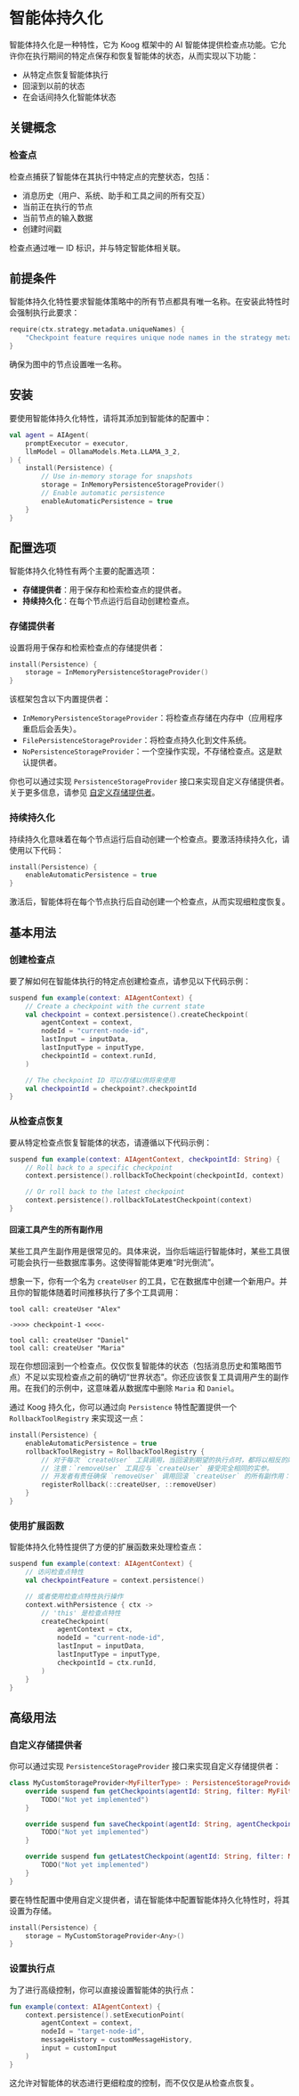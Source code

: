# 智能体持久化

智能体持久化是一种特性，它为 Koog 框架中的 AI 智能体提供检查点功能。它允许你在执行期间的特定点保存和恢复智能体的状态，从而实现以下功能：

- 从特定点恢复智能体执行
- 回滚到以前的状态
- 在会话间持久化智能体状态

## 关键概念

### 检查点

检查点捕获了智能体在其执行中特定点的完整状态，包括：

- 消息历史（用户、系统、助手和工具之间的所有交互）
- 当前正在执行的节点
- 当前节点的输入数据
- 创建时间戳

检查点通过唯一 ID 标识，并与特定智能体相关联。

## 前提条件

智能体持久化特性要求智能体策略中的所有节点都具有唯一名称。在安装此特性时会强制执行此要求：

<!--- INCLUDE
/*
KNIT ignore this example
-->
<!--- SUFFIX
*/
-->
```kotlin
require(ctx.strategy.metadata.uniqueNames) {
    "Checkpoint feature requires unique node names in the strategy metadata"
}
```

<!--- KNIT example-agent-persistence-01.kt -->

确保为图中的节点设置唯一名称。

## 安装

要使用智能体持久化特性，请将其添加到智能体的配置中：

<!--- INCLUDE
import ai.koog.agents.core.agent.AIAgent
import ai.koog.agents.snapshot.feature.Persistence
import ai.koog.agents.snapshot.providers.InMemoryPersistenceStorageProvider
import ai.koog.prompt.executor.llms.all.simpleOllamaAIExecutor
import ai.koog.prompt.llm.OllamaModels

val executor = simpleOllamaAIExecutor()
-->

```kotlin
val agent = AIAgent(
    promptExecutor = executor,
    llmModel = OllamaModels.Meta.LLAMA_3_2,
) {
    install(Persistence) {
        // Use in-memory storage for snapshots
        storage = InMemoryPersistenceStorageProvider()
        // Enable automatic persistence
        enableAutomaticPersistence = true
    }
}
```

<!--- KNIT example-agent-persistence-02.kt -->

## 配置选项

智能体持久化特性有两个主要的配置选项：

- **存储提供者**：用于保存和检索检查点的提供者。
- **持续持久化**：在每个节点运行后自动创建检查点。

### 存储提供者

设置将用于保存和检索检查点的存储提供者：

<!--- INCLUDE
import ai.koog.agents.core.agent.AIAgent
import ai.koog.agents.snapshot.feature.Persistence
import ai.koog.agents.snapshot.providers.InMemoryPersistenceStorageProvider
import ai.koog.prompt.executor.llms.all.simpleOllamaAIExecutor
import ai.koog.prompt.llm.OllamaModels

val agent = AIAgent(
    promptExecutor = simpleOllamaAIExecutor(),
    llmModel = OllamaModels.Meta.LLAMA_3_2,
) {
-->
<!--- SUFFIX 
} 
-->

```kotlin
install(Persistence) {
    storage = InMemoryPersistenceStorageProvider()
}
```

<!--- KNIT example-agent-persistence-03.kt -->

该框架包含以下内置提供者：

- `InMemoryPersistenceStorageProvider`：将检查点存储在内存中（应用程序重启后会丢失）。
- `FilePersistenceStorageProvider`：将检查点持久化到文件系统。
- `NoPersistenceStorageProvider`：一个空操作实现，不存储检查点。这是默认提供者。

你也可以通过实现 `PersistenceStorageProvider` 接口来实现自定义存储提供者。关于更多信息，请参见 [自定义存储提供者](#custom-storage-providers)。

### 持续持久化

持续持久化意味着在每个节点运行后自动创建一个检查点。要激活持续持久化，请使用以下代码：

<!--- INCLUDE
import ai.koog.agents.core.agent.AIAgent
import ai.koog.agents.snapshot.feature.Persistence
import ai.koog.agents.snapshot.providers.InMemoryPersistenceStorageProvider
import ai.koog.prompt.executor.llms.all.simpleOllamaAIExecutor
import ai.koog.prompt.llm.OllamaModels

val agent = AIAgent(
    promptExecutor = simpleOllamaAIExecutor(),
    llmModel = OllamaModels.Meta.LLAMA_3_2,
) {
-->
<!--- SUFFIX 
} 
-->

```kotlin
install(Persistence) {
    enableAutomaticPersistence = true
}
```

<!--- KNIT example-agent-persistence-04.kt -->

激活后，智能体将在每个节点执行后自动创建一个检查点，从而实现细粒度恢复。

## 基本用法

### 创建检查点

要了解如何在智能体执行的特定点创建检查点，请参见以下代码示例：

<!--- INCLUDE
import ai.koog.agents.core.agent.context.AIAgentContext
import ai.koog.agents.snapshot.feature.persistence
import kotlin.reflect.typeOf

const val inputData = "some-input-data"
val inputType = typeOf<String>()
-->

```kotlin
suspend fun example(context: AIAgentContext) {
    // Create a checkpoint with the current state
    val checkpoint = context.persistence().createCheckpoint(
        agentContext = context,
        nodeId = "current-node-id",
        lastInput = inputData,
        lastInputType = inputType,
        checkpointId = context.runId,
    )

    // The checkpoint ID 可以存储以供将来使用
    val checkpointId = checkpoint?.checkpointId
}
```

<!--- KNIT example-agent-persistence-05.kt -->

### 从检查点恢复

要从特定检查点恢复智能体的状态，请遵循以下代码示例：

<!--- INCLUDE
import ai.koog.agents.core.agent.context.AIAgentContext
import ai.koog.agents.snapshot.feature.persistence
-->

```kotlin
suspend fun example(context: AIAgentContext, checkpointId: String) {
    // Roll back to a specific checkpoint
    context.persistence().rollbackToCheckpoint(checkpointId, context)

    // Or roll back to the latest checkpoint
    context.persistence().rollbackToLatestCheckpoint(context)
}
```

<!--- KNIT example-agent-persistence-06.kt -->

#### 回滚工具产生的所有副作用

某些工具产生副作用是很常见的。具体来说，当你后端运行智能体时，某些工具很可能会执行一些数据库事务。这使得智能体更难“时光倒流”。

想象一下，你有一个名为 `createUser` 的工具，它在数据库中创建一个新用户。并且你的智能体随着时间推移执行了多个工具调用：
```
tool call: createUser "Alex"

->>>> checkpoint-1 <<<<-

tool call: createUser "Daniel"
tool call: createUser "Maria"
```

现在你想回滚到一个检查点。仅仅恢复智能体的状态（包括消息历史和策略图节点）不足以实现检查点之前的确切“世界状态”。你还应该恢复工具调用产生的副作用。在我们的示例中，这意味着从数据库中删除 `Maria` 和 `Daniel`。

通过 Koog 持久化，你可以通过向 `Persistence` 特性配置提供一个 `RollbackToolRegistry` 来实现这一点：

<!--- INCLUDE
import ai.koog.agents.core.agent.AIAgent
import ai.koog.agents.snapshot.feature.Persistence
import ai.koog.agents.snapshot.providers.InMemoryPersistenceStorageProvider
import ai.koog.prompt.executor.llms.all.simpleOllamaAIExecutor
import ai.koog.prompt.llm.OllamaModels
import ai.koog.agents.snapshot.feature.RollbackToolRegistry
import ai.koog.agents.snapshot.feature.registerRollback

fun createUser(name: String) {}

fun removeUser(name: String) {}

val agent = AIAgent(
    promptExecutor = simpleOllamaAIExecutor(),
    llmModel = OllamaModels.Meta.LLAMA_3_2,
) {
-->
<!--- SUFFIX 
} 
-->

```kotlin
install(Persistence) {
    enableAutomaticPersistence = true
    rollbackToolRegistry = RollbackToolRegistry {
        // 对于每次 `createUser` 工具调用，当回滚到期望的执行点时，都将以相反的顺序调用 `removeUser`。
        // 注意：`removeUser` 工具应与 `createUser` 接受完全相同的实参。
        // 开发者有责任确保 `removeUser` 调用回滚 `createUser` 的所有副作用：
        registerRollback(::createUser, ::removeUser)
    }
}
```

<!--- KNIT example-agent-persistence-07.kt -->

### 使用扩展函数

智能体持久化特性提供了方便的扩展函数来处理检查点：

<!--- INCLUDE
import ai.koog.agents.core.agent.context.AIAgentContext
import ai.koog.agents.example.exampleAgentPersistence05.inputData
import ai.koog.agents.example.exampleAgentPersistence05.inputType
import ai.koog.agents.snapshot.feature.persistence
import ai.koog.agents.snapshot.feature.withPersistence
-->

```kotlin
suspend fun example(context: AIAgentContext) {
    // 访问检查点特性
    val checkpointFeature = context.persistence()

    // 或者使用检查点特性执行操作
    context.withPersistence { ctx ->
        // 'this' 是检查点特性
        createCheckpoint(
            agentContext = ctx,
            nodeId = "current-node-id",
            lastInput = inputData,
            lastInputType = inputType,
            checkpointId = ctx.runId,
        )
    }
}
```
<!--- KNIT example-agent-persistence-08.kt -->

## 高级用法

### 自定义存储提供者

你可以通过实现 `PersistenceStorageProvider` 接口来实现自定义存储提供者：

<!--- INCLUDE
import ai.koog.agents.snapshot.feature.AgentCheckpointData
import ai.koog.agents.snapshot.providers.PersistenceStorageProvider

/*
// KNIT: Ignore example
-->
<!--- SUFFIX
*/
-->
```kotlin
class MyCustomStorageProvider<MyFilterType> : PersistenceStorageProvider<MyFilterType> {
    override suspend fun getCheckpoints(agentId: String, filter: MyFilterType?): List<AgentCheckpointData> {
        TODO("Not yet implemented")
    }

    override suspend fun saveCheckpoint(agentId: String, agentCheckpointData: AgentCheckpointData) {
        TODO("Not yet implemented")
    }

    override suspend fun getLatestCheckpoint(agentId: String, filter: MyFilterType?): AgentCheckpointData? {
        TODO("Not yet implemented")
    }
}

```

<!--- KNIT example-agent-persistence-09.kt -->

要在特性配置中使用自定义提供者，请在智能体中配置智能体持久化特性时，将其设置为存储。

<!--- INCLUDE
import ai.koog.agents.core.agent.AIAgent
import ai.koog.agents.snapshot.feature.AgentCheckpointData
import ai.koog.agents.snapshot.feature.Persistence
import ai.koog.agents.snapshot.providers.PersistenceStorageProvider
import ai.koog.prompt.executor.llms.all.simpleOllamaAIExecutor
import ai.koog.prompt.llm.OllamaModels

class MyCustomStorageProvider<MyFilterType> : PersistenceStorageProvider<MyFilterType> {
    override suspend fun getCheckpoints(agentId: String, filter: MyFilterType?): List<AgentCheckpointData> {
        TODO("Not yet implemented")
    }

    override suspend fun saveCheckpoint(agentId: String, agentCheckpointData: AgentCheckpointData) {
        TODO("Not yet implemented")
    }

    override suspend fun getLatestCheckpoint(agentId: String, filter: MyFilterType?): AgentCheckpointData? {
        TODO("Not yet implemented")
    }
}

val agent = AIAgent(
    promptExecutor = simpleOllamaAIExecutor(),
    llmModel = OllamaModels.Meta.LLAMA_3_2,
) {
-->
<!--- SUFFIX 
} 
-->

```kotlin
install(Persistence) {
    storage = MyCustomStorageProvider<Any>()
}
```

<!--- KNIT example-agent-persistence-10.kt -->

### 设置执行点

为了进行高级控制，你可以直接设置智能体的执行点：

<!--- INCLUDE
import ai.koog.agents.core.agent.context.AIAgentContext
import ai.koog.agents.snapshot.feature.persistence
import ai.koog.prompt.message.Message.User
import kotlinx.serialization.json.JsonPrimitive

val customInput = JsonPrimitive("custom-input")
val customMessageHistory = emptyList<User>()
-->

```kotlin
fun example(context: AIAgentContext) {
    context.persistence().setExecutionPoint(
        agentContext = context,
        nodeId = "target-node-id",
        messageHistory = customMessageHistory,
        input = customInput
    )
}

```

<!--- KNIT example-agent-persistence-11.kt -->

这允许对智能体的状态进行更细粒度的控制，而不仅仅是从检查点恢复。